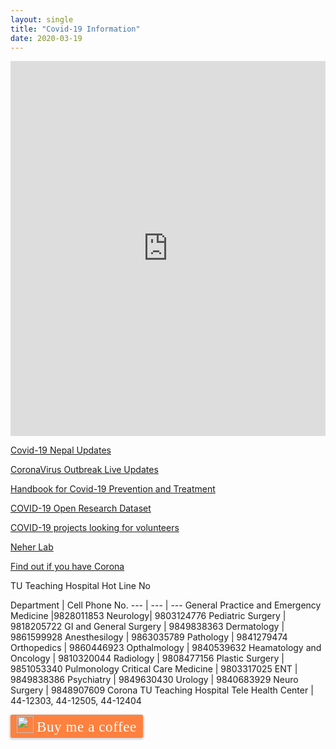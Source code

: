```yaml
---
layout: single
title: "Covid-19 Information"
date: 2020-03-19
---
```


<iframe src="https://ourworldindata.org/grapher/total-deaths-covid-19?tab=map&time=66" style="width: 100%; height: 600px; border: 0px none;"></iframe>

[Covid-19 Nepal Updates](https://covidnepal.org/)

[CoronaVirus Outbreak Live Updates](https://www.worldometers.info/coronavirus/)

[Handbook for Covid-19 Prevention and Treatment](https://video-intl.alicdn.com/Handbook%20of%20COVID-19%20Prevention%20and%20Treatment.pdf?spm=a3c0i.14138300.8102420620.download.5da1647fUkZuXY&file=Handbook%20of%20COVID-19%20Prevention%20and%20Treatment.pdf)

[COVID-19 Open Research Dataset](https://pages.semanticscholar.org/coronavirus-research)

[COVID-19 projects looking for volunteers](https://helpwithcovid.com/)

[Neher Lab](https://neherlab.org/covid19/)

[Find out if you have Corona](https://covid.apollo247.com/)

TU Teaching Hospital Hot Line No

Department | Cell Phone No.
--- | --- | ---
General Practice and Emergency Medicine |9828011853 
Neurology| 9803124776 
Pediatric Surgery | 9818205722
GI and General Surgery | 9849838363
Dermatology | 9861599928
Anesthesilogy | 9863035789
Pathology | 9841279474
Orthopedics | 9860446923
Opthalmology | 9840539632
Heamatology and Oncology | 9810320044
Radiology | 9808477156
Plastic Surgery | 9851053340
Pulmonology Critical Care Medicine | 9803317025
ENT | 9849838386
Psychiatry | 9849630430
Urology | 9840683929
Neuro Surgery | 9848907609
Corona TU Teaching Hospital Tele Health Center | 44-12303, 44-12505, 44-12404



<style>.bmc-button img{width: 27px !important;margin-bottom: 1px !important;box-shadow: none !important;border: none !important;vertical-align: middle !important;}.bmc-button{line-height: 36px !important;height:37px !important;text-decoration: none !important;display:inline-flex !important;color:#ffffff !important;background-color:#FF813F !important;border-radius: 3px !important;border: 1px solid transparent !important;padding: 1px 9px !important;font-size: 23px !important;letter-spacing: 0.6px !important;box-shadow: 0px 1px 2px rgba(190, 190, 190, 0.5) !important;-webkit-box-shadow: 0px 1px 2px 2px rgba(190, 190, 190, 0.5) !important;margin: 0 auto !important;font-family:'Cookie', cursive !important;-webkit-box-sizing: border-box !important;box-sizing: border-box !important;-o-transition: 0.3s all linear !important;-webkit-transition: 0.3s all linear !important;-moz-transition: 0.3s all linear !important;-ms-transition: 0.3s all linear !important;transition: 0.3s all linear !important;}.bmc-button:hover, .bmc-button:active, .bmc-button:focus {-webkit-box-shadow: 0px 1px 2px 2px rgba(190, 190, 190, 0.5) !important;text-decoration: none !important;box-shadow: 0px 1px 2px 2px rgba(190, 190, 190, 0.5) !important;opacity: 0.85 !important;color:#ffffff !important;}</style><link href="https://fonts.googleapis.com/css?family=Cookie" rel="stylesheet"><a class="bmc-button" target="_blank" href="https://www.buymeacoffee.com/dDbSsoTcJ"><img src="https://www.buymeacoffee.com/assets/img/BMC-btn-logo.svg" alt="Buy me a coffee"><span style="margin-left:5px">Buy me a coffee</span></a>